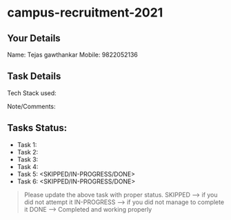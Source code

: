 # campus-recruitment-2021
## Your Details

Name: Tejas gawthankar
Mobile: 9822052136

## Task Details

Tech Stack used:
<details-of-tech-stack-used>

Note/Comments:
<any-other-information-you-need-to-add>

## Tasks Status:

- Task 1: <SKIPPED>
- Task 2: <SKIPPED>
- Task 3: <SKIPPED>
- Task 4: <DONE>
- Task 5: <SKIPPED/IN-PROGRESS/DONE>
- Task 6: <SKIPPED/IN-PROGRESS/DONE>

> Please update the above task with proper status.
> SKIPPED --> if you did not attempt it
> IN-PROGRESS --> if you did not manage to complete it
> DONE --> Completed and working properly

